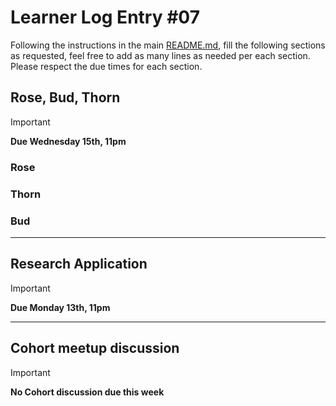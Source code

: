 # Learner Log Entry #07

Following the instructions in the main [README.md](README.md/#entries-instructions), fill the following sections as requested, feel free to add as many lines as needed per each section. Please respect the due times for each section.

## Rose, Bud, Thorn

> [!IMPORTANT]
> **Due Wednesday 15th, 11pm**

### Rose


### Thorn


### Bud


---

## Research Application

> [!IMPORTANT]
> **Due Monday 13th, 11pm**


---

## Cohort meetup discussion

> [!IMPORTANT]
> **No Cohort discussion due this week**